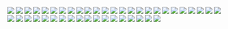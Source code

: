 ![](https://media.discordapp.net/attachments/1054334432250703913/1205418203963068436/Untitled176_20240209004131.png?ex=65d84c2f&is=65c5d72f&hm=bc7942ae305f2b59fb9470116903fd59fe92e9cd9f6805fc142f28cb04c83453&=&format=webp&quality=lossless) ![
](https://media.discordapp.net/attachments/1054334432250703913/1205417347159167006/Untitled176_20240209003804.png?ex=65d84b63&is=65c5d663&hm=06f53e14444120a90af2a8e1ca8ae6b70db10c6f89bf50434cb8dbe6ef5ee114&=&format=webp&quality=lossless) ![
](https://images-wixmp-ed30a86b8c4ca887773594c2.wixmp.com/f/1cfc98d8-534a-4950-93d7-df92390e3212/d9tkc6u-662455df-f016-4861-9465-7fd7b0a63c20.png?token=eyJ0eXAiOiJKV1QiLCJhbGciOiJIUzI1NiJ9.eyJzdWIiOiJ1cm46YXBwOjdlMGQxODg5ODIyNjQzNzNhNWYwZDQxNWVhMGQyNmUwIiwiaXNzIjoidXJuOmFwcDo3ZTBkMTg4OTgyMjY0MzczYTVmMGQ0MTVlYTBkMjZlMCIsIm9iaiI6W1t7InBhdGgiOiJcL2ZcLzFjZmM5OGQ4LTUzNGEtNDk1MC05M2Q3LWRmOTIzOTBlMzIxMlwvZDl0a2M2dS02NjI0NTVkZi1mMDE2LTQ4NjEtOTQ2NS03ZmQ3YjBhNjNjMjAucG5nIn1dXSwiYXVkIjpbInVybjpzZXJ2aWNlOmZpbGUuZG93bmxvYWQiXX0.5zfxZTMEAjLvuRsFEv120QE7muwhtds5zhE1hmeo5sE) ![
](https://supplies.ju.mp/assets/images/gallery02/57d75915.gif?v=6a50b904) ![
](https://supplies.ju.mp/assets/images/gallery01/55c8ab27.png?v=6a50b904) ![
](https://supplies.ju.mp/assets/images/gallery01/0b220424.gif?v=6a50b904) ![
](https://64.media.tumblr.com/c7c67a4df0bdff69a839cd7d7bc5af25/tumblr_inline_owugreYwlU1u5rvwj_500.png) ![
](https://64.media.tumblr.com/06ee9bc4d00b1ef238cb2f118cc9684f/tumblr_pc0rtdI6bR1xzybrpo4_100.png) ![
](https://wilardo.crd.co/assets/images/gallery13/32659efd.gif?v=b62e9456) ![
](https://wilardo.crd.co/assets/images/gallery10/202f7b66.png?v=b62e9456) ![
](https://wilardo.crd.co/assets/images/gallery08/eed9c4dc.png?v=b62e9456) ![
](https://wilardo.crd.co/assets/images/gallery08/f9b581cc.png?v=b62e9456) ![
](https://wilardo.crd.co/assets/images/gallery08/3772904c.png?v=b62e9456) ![
](https://wilardo.crd.co/assets/images/gallery08/807c19e9.png?v=b62e9456) ![
](https://wilardo.crd.co/assets/images/gallery10/2390d8eb.png?v=b62e9456) ![
](https://wilardo.crd.co/assets/images/gallery10/45ab6418.png?v=b62e9456) ![
](https://wilardo.crd.co/assets/images/gallery10/0337f01e.png?v=b62e9456) ![
](https://wilardo.crd.co/assets/images/gallery10/b5874dfb.png?v=b62e9456) ![
](https://wilardo.crd.co/assets/images/gallery10/dd41a2eb.png?v=b62e9456) ![
](https://wilardo.crd.co/assets/images/gallery11/50df0853.jpg?v=b62e9456) ![
](https://wilardo.crd.co/assets/images/gallery13/92df5a7c.png?v=b62e9456) ![
](https://wilardo.crd.co/assets/images/gallery13/da22db92.png?v=b62e9456) ![
](https://wilardo.crd.co/assets/images/gallery13/535833db.png?v=b62e9456) ![
](https://wilardo.crd.co/assets/images/gallery16/c0252777.png?v=b62e9456) ![
](https://wilardo.crd.co/assets/images/gallery16/278a6290.png?v=b62e9456) ![
](https://wilardo.crd.co/assets/images/gallery16/c730583f.gif?v=b62e9456) ![
](https://wilardo.crd.co/assets/images/gallery16/ffe52cd3.png?v=b62e9456) ![
](https://wilardo.crd.co/assets/images/gallery16/4d54d4c2.gif?v=b62e9456) ![
](https://wilardo.crd.co/assets/images/gallery16/9a99d806.png?v=b62e9456) ![
](https://wilardo.crd.co/assets/images/gallery30/f4add73e.png?v=b62e9456) ![
](https://wilardo.crd.co/assets/images/gallery08/c9baaced.gif?v=b62e9456) ![
](https://wilardo.crd.co/assets/images/gallery08/cfad180c.png?v=b62e9456) ![
](https://wilardo.crd.co/assets/images/gallery19/adc7fb9a.gif?v=b62e9456) ![
](https://wilardo.crd.co/assets/images/gallery26/6775abbd.gif?v=b62e9456) ![
](https://supplies.ju.mp/assets/images/gallery08/7ce87f0b.gif?v=6a50b904) ![
](https://blinkiecollecti0n.neocities.org/images/persona5.gif) ![
](https://graphic.neocities.org/tumblr_omv9uhOLyX1vgjig7o3_250.gif) ![
](https://64.media.tumblr.com/b9488a3efa64ddd17cce1dd953236a94/76d8d2234287670b-dc/s250x400/f91427c5b1dab0a1b4806eefa1dae56a3903ed65.gifv) ![
](https://external-media.spacehey.net/media/spJZhJv9tNk8p_8FzU9ZJnDfTc5KCyYy1x-ZpuPMJQFU=/https://64.media.tumblr.com/a87ba36834f21a9dc03eb144a38c7147/8db6db6b98def6b1-25/s100x200/fc7acef9dedf267fb88e252e53c9031855c97ca2.gifv) ![
](https://wilardo.crd.co/assets/images/gallery25/90aff7b8.gif?v=b62e9456) ![
](https://wilardo.crd.co/assets/images/gallery19/eb21653e.gif?v=b62e9456) ![
](https://supplies.ju.mp/assets/images/gallery08/5d568c5f.gif?v=6a50b904) ![
](https://wilardo.crd.co/assets/images/gallery26/842b46a8.gif?v=b62e9456) 

<!--
**fennebat/fennebat** is a ✨ _special_ ✨ repository because its `README.md` (this file) appears on your GitHub profile.

Here are some ideas to get you started:

- 🔭 I’m currently working on ...
- 🌱 I’m currently learning ...
- 👯 I’m looking to collaborate on ...
- 🤔 I’m looking for help with ...
- 💬 Ask me about ...
- 📫 How to reach me: ...
- 😄 Pronouns: ...
- ⚡ Fun fact: ...
-->
